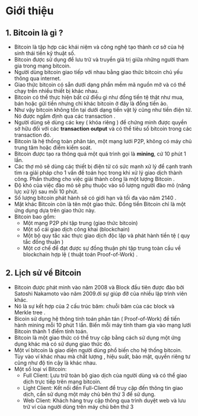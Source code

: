 # Giới thiệu

## 1. Bitcoin là gì ?
* Bitcoin là tập hợp các khái niệm và công nghệ tạo thành cơ sở của hệ sinh thái tiền kỹ thuật số.
* Bitcoin được sử dụng để lưu trữ và truyền giá trị giữa những người tham gia trong mạng bitcoin.
* Người dùng bitcoin giao tiếp với nhau bằng giao thức bitcoin chủ yếu thông qua internet.
* Giao thức bitcoin có sẵn dưới dạng phần mềm mã nguồn mở và có thể chạy trền nhiều thiết bị khác nhau.
* Bitcoin có thể thực hiện bất cứ điều gì như đồng tiền tệ thật như mua, bán hoặc gửi tiền nhưng chỉ khác bitcoin ở đây là đồng tiền ảo.
* Như vậy bitcoin không tồn tại dưới dạng tiền vật lý cũng như tiền điện tử. Nó được ngầm định qua các transaction .
* Người dùng sẽ dùng các key ( khóa riêng ) để chứng minh được quyền sở hữu đối với các **transaction output** và có thể tiêu số bitcoin trong các transaction đó.
 * Bitcoin là hệ thống toàn phân tán, một mạng lưới P2P, không có máy chủ trung tâm hoặc điểm kiểm soát.
 * Bitcoin được tạo ra thông quá một quá trình gọi là **mining**, cứ 10 phút 1 lần.
 * Các thợ mỏ sẽ dùng các thiết bị điện tử có sức mạnh xử lý để cạnh tranh tìm ra giải pháp cho 1 vấn đề toán học  trong khi xử lý giao dịch thành công. Phần thưởng cho việc giải thành công là một lượng Bitcoin .
 * Độ khó của việc đào mỏ sẽ phụ thuộc vào số lượng người đào mỏ (năng lực xử lý) sau mỗi 10 phút.
 * Số lượng bitcoin phát hành sẽ có giới hạn và tối đa vào năm 2140 .
 * Mặt khác Bitcoin còn là tên một giao thức. Đồng tiền Bitcoin chỉ là một ứng dụng dựa trên giao thức này.
 * Bitcoin bao gồm: 
 	* Một mạng P2P phi tập trung (giao thức bitcoin)
 	* Một sổ cái giao dịch công khai (blockchain)
 	* Một bộ quy tắc xác thực giao dịch độc lập và phát hành tiền tệ ( quy tắc đồng thuận )
 	* Một cơ chế để đạt được sự đồng thuận phi tập trung toàn cầu về blockchain hợp lệ ( thuật toán Proof-of-Work) .

## 2. Lịch sử về Bitcoin
* Bitcoin được phát minh vào năm 2008 và Block đầu tiên được đào bởi Satoshi Nakamoto vào năm 2009.ới sự giúp đỡ của nhiều lập trình viên khác.
* Nó là sự kết hợp của 2 cấu trúc băm: chuỗi băm của các block và Merkle tree .
* Bicoin sử dụng hệ thông tính toán phân tán ( Proof-of-Work) đề tiến hành mining mỗi 10 phút 1 lần. Biến mỗi máy tính tham gia vào mạng lưới Bitcoin thành 1 điểm tính toán.
* Bitcoin là một giao thức có thể truy cập bằng cách sử dụng một ứng dụng khác mà có sử dụng giao thức đó. 
* Một ví bitcoin là giao diện người dùng phổ biến cho hệ thống bitcoin. Tùy vào  ví khác nhau mà chất lượng , hiệu suất, bảo mật, quyền riêng tư cũng như độ tin cậy là khác nhau.
* Một số loại ví Bitcoin: 
	* Full Client: Lưu trữ toàn bộ giao dịch của người dùng và có thể giao dịch trực tiếp trên mạng bitcoin.
	* Light Client: Kết nối đến Full-Client để truy cập đến thông tin giao dịch, cần sử dụng một máy chủ bên thứ 3 để sử dụng.
	* Web Client: Khách hàng truy cập thông qua trình duyệt web và lưu trữ ví của người dùng trên máy chủ bên thứ 3